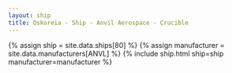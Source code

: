 ```yaml
---
layout: ship
title: Oskoreia - Ship - Anvil Aerospace - Crucible
---
```

{% assign ship = site.data.ships[80] %}
{% assign manufacturer = site.data.manufacturers[ANVL] %}
{% include ship.html ship=ship manufacturer=manufacturer %}
